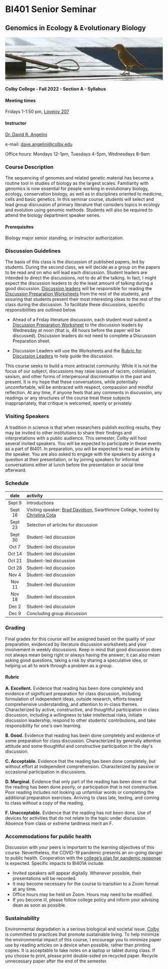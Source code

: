 # BI401 Senior Seminar 

## Genomics in Ecology & Evolutionary Biology
![](header.jpg)

**Colby College  -  Fall 2022  -  Section A  -  Syllabus**

#### Meeting times

Fridays 1-1:50 pm, [Lovejoy 207](https://map.colby.edu/)

#### Instructor

[Dr. David R. Angelini](https://www.colby.edu/directory/profile/dave.angelini/) 

e-mail: [dave.angelini@colby.edu](mailto:dave.angelini@colby.edu)

Office hours: Mondays 12-1pm, Tuesdays 4-5pm, Wednesdays 8-9am

### Course Description

The sequencing of genomes and related genetic material has become a routine tool in studies of biology as the largest scales. Familiarity with genomics is now essential for people working in evolutionary biology, ecology, conservation biology, as well as in disciplines oriented to medicine, cells and basic genetics. In this seminar course, students will select and lead group discussion of primary literature that considers topics in ecology and evolution using genomic methods. Students will also be required to attend the biology department speaker series. 

#### Prerequisites

Biology major senior standing, or instructor authorization.

### Discussion Guidelines

The basis of this class is the discussion of published papers, led by students. During the second class, we will decide as a group on the papers to be read and on who will lead each discussion. Student leaders are intended to direct the discussions, not to do all the talking. In fact, I might expect the discussion leaders to do the least amount of talking during a good discussion. [Discussion leaders](https://github.com/aphanotus/openEd/blob/main/BI401.22F.GenoEcoEvo/rubric.for.discussion.leaders.md) will be responsible for reading the [Discussion Preparation Worksheets](https://github.com/aphanotus/openEd/blob/main/BI401.22F.GenoEcoEvo/literature.discussion.worksheet.md) from the rest of the students, and assuring that students present their most interesting ideas to the rest of the class during the discussion. To facilitate these discussions, specific responsibilities are outlined below.

- Ahead of a Friday literature discussion, each student must submit a [Discussion Preparation Worksheet](https://github.com/aphanotus/openEd/blob/main/BI401.22F.GenoEcoEvo/literature.discussion.worksheet.md) to the discussion leaders by Wednesday at noon (that is, 48 hours before the paper will be discussed). Discussion leaders do not need to complete a Discussion Preparation sheet. 

- Discussion Leaders will use the Worksheets and the [Rubric for Discussion Leaders](https://github.com/aphanotus/openEd/blob/main/BI401.22F.GenoEcoEvo/rubric.for.discussion.leaders.md) to help guide the discussion. 

This course seeks to build a more antiracist community. While it is not the focus of our subject, discussions may raise issues of racism, colonialism, sexism, and other forms of interpersonal discrimination in the past and present. It is my hope that these conversations, while potentially uncomfortable, will be embraced with respect, compassion and mindful reflection. At any time, if anyone feels that any comments in discussion, any readings or any structures of the course treat these subjects inappropriately, that critique is welcomed, openly or privately. 

### Visiting Speakers

A tradition in science is that when researchers publish exciting results, they may be invited to other institutions to share their findings and interpretations with a public audience. This semester, Colby will host several invited speakers. You will be expected to participate in these events as a part of BI401. In preparation, you will be expected to read an article by the speaker. You are also asked to engage with the speakers by asking a question at their presentation, or by joining speakers for informal conversations either at lunch before the presentation or social time afterward.

### Schedule

| date | activity |
|:----:|:------------- |
| Sept 9 | Introductions |
| Sept 16 | Visiting speaker: [Brad Davidson](https://www.swarthmore.edu/profile/bradley-davidson), Swarthmore College, hosted by [Christina Cota](https://www.colby.edu/directory/profile/christina.cota/) |
| Sept 23 | Selection of articles for discussion |
| Sept 30 | Student-led discussion |
| Oct 7 | Student-led discussion |
| Oct 14 | Student-led discussion |
| Oct 21 | Student-led discussion |
| Oct 28 | Student-led discussion |
| Nov 4 | Student-led discussion |
| Nov 11 | Student-led discussion |
| Nov 18 | Student-led discussion |
| Dec 2 | Student-led discussion |
| Dec 9 | Concluding group discussion |

### Grading

Final grades for this course will be assigned based on the quality of your preparation, evidenced by literature discussion worksheets and  your involvement in weekly discussions. Keep in mind that good discussion does not always mean being right or always having the answer; it can also mean asking good questions, taking a risk by sharing a speculative idea, or helping us all to work through a problem as a group.

#### Rubric

**A. Excellent.** Evidence that reading has been done completely and evidence of significant preparation for class discussion, including formulation of independent ideas, outside research, efforts toward comprehensive understanding, and attention to in-class themes. Characterized by active, constructive, and thoughtful participation in class discussion, including a willingness to take intellectual risks, initiate discussion leadership, respond to other students’ contributions, and take responsibility for one's own learning.

**B. Good.** Evidence that reading has been done completely and evidence of some preparation for class discussion. Characterized by generally attentive attitude and some thoughtful and constructive participation in the day's discussion.

**C. Acceptable.** Evidence that the reading has been done completely, but without effort at independent comprehension. Characterized by passive or occasional participation in discussions.

**D. Marginal.** Evidence that only part of the reading has been done or that the reading has been done poorly, or participation that is not constructive. Poor reading includes not looking up unfamiliar words or completing the additional preparation exercises. Arriving to class late, texting, and coming to class without a copy of the reading.

**F. Unacceptable.** Evidence that the reading has not been done. Use of devices for activities that do not relate to the topic under discussion. Absence from class or extreme tardiness merit an F. 

### Accommodations for public health

Discussion with your peers is important to the learning objectives of this course. Nevertheless, the COVID-19 pandemic presents an on-going danger to public health. Cooperation with the [college’s plan for pandemic response](https://covid19.colby.edu/covid-19-health-and-safety/) is expected. Specific impacts to BI401A include:

- Invited speakers will appear digitally. Whenever possible, their presentations will be recorded.
- It may become necessary for the course to transition to a Zoom format at any time.
- Office hours may be held on Zoom. Hours may need to be modified. 
- If you become ill, please follow college policy and inform your advising dean as soon as possible.

### Sustainability 

Environmental degradation is a serious biological and societal issue. [Colby](http://www.colby.edu/administration_cs/green/) is committed to practices that promote sustainable living. To help minimize the environmental impact of this course, I encourage you to minimize paper use by reading articles on a device when possible, rather than printing copies. It is acceptable to take notes on a laptop or tablet during class. If you choose to print, please print double-sided on recycled paper. Recycle unnecessary paper after the end of the semester. 
